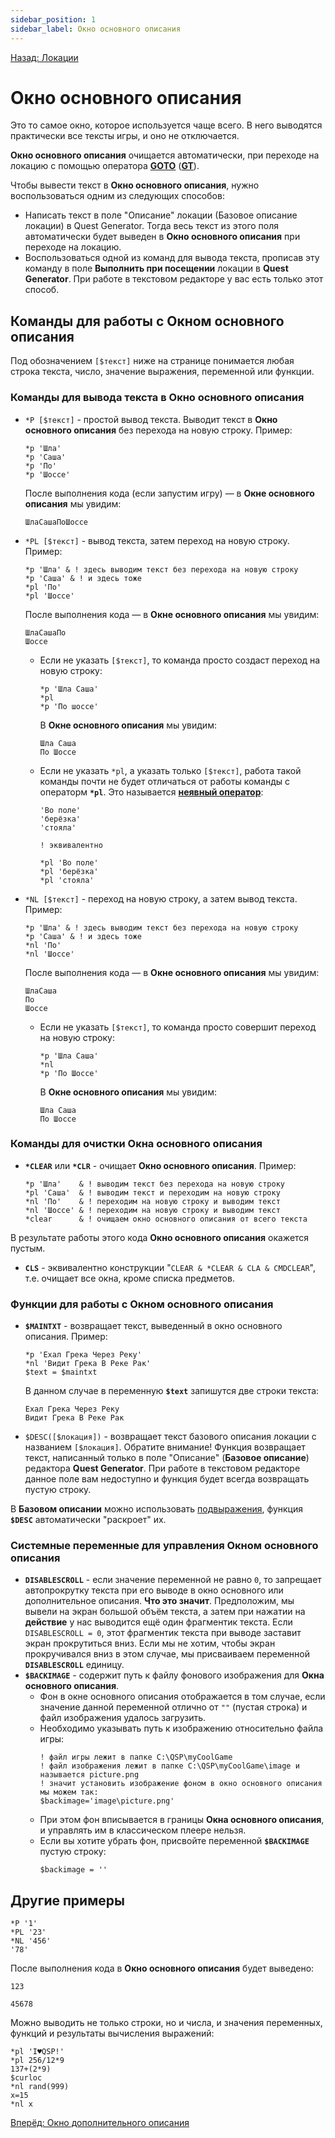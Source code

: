 ```yaml
---
sidebar_position: 1
sidebar_label: Окно основного описания
---
```

[Назад: Локации](../locations)

# Окно основного описания

Это то самое окно, которое используется чаще всего. В него выводятся практически все тексты игры, и оно не отключается.

**Окно основного описания** очищается автоматически, при переходе на локацию с помощью оператора **[GOTO](../goto)** (**[GT](../goto)**).

Чтобы вывести текст в **Окно основного описания**, нужно воспользоваться одним из следующих способов:

*  Написать текст в поле "Описание" локации (Базовое описание локации) в Quest Generator. Тогда весь текст из этого поля автоматически будет выведен в **Окно основного описания** при переходе на локацию.
*  Воспользоваться одной из команд для вывода текста, прописав эту команду в поле **Выполнить при посещении** локации в **Quest Generator**. При работе в текстовом редакторе у вас есть только этот способ.

## Команды для работы с Окном основного описания

Под обозначением `[$текст]` ниже на странице понимается любая строка текста, число, значение выражения, переменной или функции.

### Команды для вывода текста в Окно основного описания

* `*P [$текст]` - простой вывод текста. Выводит текст в **Окно основного описания** без перехода на новую строку. Пример: 
    ```qsp
    *p 'Шла'
    *p 'Саша'
    *p 'По'
    *p 'Шоссе'
    ```
     После выполнения кода (если запустим игру) — в **Окне основного описания** мы увидим:
    ```plain
    ШлаСашаПоШоссе
    ```

* `*PL [$текст]` - вывод текста, затем переход на новую строку. Пример:
    ```qsp
    *p 'Шла' & ! здесь выводим текст без перехода на новую строку
    *p 'Саша' & ! и здесь тоже
    *pl 'По'
    *pl 'Шоссе'
    ```
     После выполнения кода — в **Окне основного описания** мы увидим:
    ```plain
    ШлаСашаПо
    Шоссе
    ```
    *  Если не указать `[$текст]`, то команда просто создаст переход на новую строку:
        ```qsp
        *p 'Шла Саша'
        *pl
        *p 'По шоссе'
        ```
        В **Окне основного описания** мы увидим:
        ```plain
        Шла Саша
        По Шоссе
        ```
    * Если не указать `*pl`, а указать только `[$текст]`, работа такой команды почти не будет отличаться от работы команды с операторм **`*pl`**. Это называется **[неявный оператор](../hide/keywords_operator)**:
        ```qsp
        'Во поле'
        'берёзка'
        'стояла'

        ! эквивалентно

        *pl 'Во поле'
        *pl 'берёзка'
        *pl 'стояла'
        ```

* `*NL [$текст]` - переход на новую строку, а затем вывод текста. Пример:
    ```qsp
    *p 'Шла' & ! здесь выводим текст без перехода на новую строку
    *p 'Саша' & ! и здесь тоже
    *nl 'По'
    *nl 'Шоссе'
    ```
    После выполнения кода — в **Окне основного описания** мы увидим:
    ```plain
    ШлаСаша
    По
    Шоссе
    ```
    *  Если не указать `[$текст]`, то команда просто совершит переход на новую строку:
        ```qsp
        *p 'Шла Саша'
        *nl
        *p 'По Шоссе'
        ```
        В **Окне основного описания** мы увидим:
        ```plain
        Шла Саша
        По Шоссе
        ```

### Команды для очистки Окна основного описания

*  **`*CLEAR`** или **`*CLR`** - очищает **Окно основного описания**. Пример:
    ```qsp
    *p 'Шла'    & ! выводим текст без перехода на новую строку
    *pl 'Саша'  & ! выводим текст и переходим на новую строку
    *nl 'По'    & ! переходим на новую строку и выводим текст
    *nl 'Шоссе' & ! переходим на новую строку и выводим текст
    *clear      & ! очищаем окно основного описания от всего текста
    ```
В результате работы этого кода **Окно основного описания** окажется пустым.

*  **`CLS`** - эквивалентно конструкции "`CLEAR & *CLEAR & CLA & CMDCLEAR`", т.е. очищает все окна, кроме списка предметов.

### Функции для работы с Окном основного описания

*  **`$MAINTXT`** - возвращает текст, выведенный в окно основного описания. Пример:
    ```qsp
    *p 'Ехал Грека Через Реку'
    *nl 'Видит Грека В Реке Рак'
    $text = $maintxt
    ```
    В данном случае в переменную **`$text`** запишутся две строки текста:
    ```plain
    Ехал Грека Через Реку
    Видит Грека В Реке Рак
    ```

*  `$DESC([$локация])` - возвращает текст базового описания локации с названием `[$локация]`. Обратите внимание! Функция возвращает текст, написанный только в поле "Описание" (**Базовое описание**) редактора **Quest Generator**. При работе в текстовом редакторе данное поле вам недоступно и функция будет всегда возвращать пустую строку.

В **Базовом описании** можно использовать [подвыражения](../programming/strings/index#podvyrazhenija), функция **`$DESC`** автоматически "раскроет" их.

### Системные переменные для управления Окном основного описания

*  **`DISABLESCROLL`** - если значение переменной не равно `0`, то запрещает автопрокрутку текста при его выводе в окно основного или дополнительное описания. **Что это значит**. Предположим, мы вывели на экран большой объём текста, а затем при нажатии на **действие** у нас выводится ещё один фрагментик текста. Если `DISABLESCROLL = 0`, этот фрагментик текста при выводе заставит экран прокрутиться вниз. Если мы не хотим, чтобы экран прокручивался вниз в этом случае, мы присваиваем переменной **`DISABLESCROLL`** единицу.
* **`$BACKIMAGE`** - содержит путь к файлу фонового изображения для **Окна основного описания**.
    * Фон в окне основного описания отображается в том случае, если значение данной переменной отлично от `""` (пустая строка) и файл изображения удалось загрузить.
    * Необходимо указывать путь к изображению относительно файла игры:
        ```qsp
        ! файл игры лежит в папке C:\QSP\myCoolGame
        ! файл изображения лежит в папке C:\QSP\myCoolGame\image и называется picture.png
        ! значит установить изображение фоном в окно основного описания мы можем так:
        $backimage='image\picture.png'
        ```
    * При этом фон вписывается в границы **Окна основного описания**, и управлять им в классическом плеере нельзя.
    * Если вы хотите убрать фон, присвойте переменной **`$BACKIMAGE`** пустую строку:
        ```qsp
        $backimage = ''
        ```

## Другие примеры

```qsp
*P '1'
*PL '23'
*NL '456'
'78'
```

После выполнения кода в **Окно основного описания** будет выведено:

```plain
123

45678
```

Можно выводить не только строки, но и числа, и значения переменных, функций и результаты вычисления выражений:

```qsp
*pl 'I♥QSP!'
*pl 256/12*9
137+(2*9)
$curloc
*nl rand(999)
x=15
*nl x
```

[Вперёд: Окно дополнительного описания](stat)
